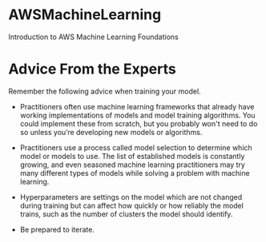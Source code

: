 # AWSMachineLearning
Introduction to AWS Machine Learning Foundations

# Advice From the Experts
Remember the following advice when training your model.

-  Practitioners often use machine learning frameworks that already have working implementations of models and model training algorithms. You could implement these from scratch, but you probably won't need to do so unless you’re developing new models or algorithms.

- Practitioners use a process called model selection to determine which model or models to use. The list of established models is constantly growing, and even seasoned machine learning practitioners may try many different types of models while solving a problem with machine learning.

- Hyperparameters are settings on the model which are not changed during training but can affect how quickly or how reliably the model trains, such as the number of clusters the model should identify.

- Be prepared to iterate.
